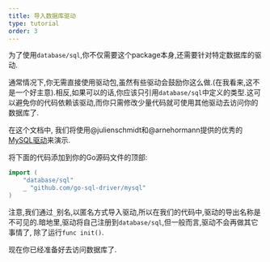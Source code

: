 ```yaml
---
title: 导入数据库驱动
type: tutorial
order: 3
---
```


为了使用`database/sql`,你不仅需要这个package本身,还需要针对特定数据库的驱动.

通常情况下,你无需直接使用驱动包,虽然有些驱动会鼓励你这么做.(在我看来,这不是一个好主意).相反,如果可以的话,你应该只引用`database/sql`中定义的类型.这可以避免你的代码依赖该驱动,而你只需修改少量代码就可使用其他驱动去访问你的数据库了.

在这个文档中, 我们将使用@julienschmidt和@arnehormann提供的优秀的[MySQL驱动](https://github.com/go-sql-driver/mysql)来演示.

将下面的代码添加到你的Go源码文件的顶部:

```go
import (
	"database/sql"
	_ "github.com/go-sql-driver/mysql"
)
```

注意,我们通过`_`别名,以匿名方式导入驱动,所以在我们的代码中,驱动的导出名称是不可见的.暗地里,驱动将自己注册到`database/sql`,但一般而言,驱动不会再做其它事情了, 除了运行`func init()`.

现在你已经准备好去访问数据库了.